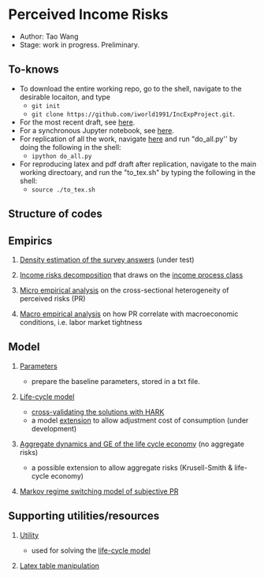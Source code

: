 <!-- #region -->
# Perceived Income Risks 
- Author: Tao Wang
- Stage: work in progress. Preliminary. 

## To-knows 

- To download the entire working repo, go to the shell, navigate to the desirable locaiton, and type 
  - `git init`
  - `git clone https://github.com/iworld1991/IncExpProject.git`.   
- For the most recent draft, see [here](/WorkingFolder/PythonCode/latex/PerceivedIncomeRisk.pdf).
- For a synchronous Jupyter notebook, see [here](/WorkingFolder/PythonCode/PerceivedIncomeRisk.ipynb).
- For replication of all the work, navigate [here](/WorkingFolder/PythonCode/) and run "do_all.py'' by doing the following in the shell: 
  - `ipython do_all.py`
- For reproducing latex and pdf draft after replication, navigate to the main working directoary, and run the "to_tex.sh" by typing the following in the shell: 
  - `source ./to_tex.sh`
  
  
## Structure of codes

## Empirics

1. [Density estimation of the survey answers](./WorkingFolder/PythonCode/DensityEst.ipynb) (under test)
   
2. [Income risks decomposition](./WorkingFolder/PythonCode/IncomeRisksEst.ipynb) that draws on the [income process class](./WorkingFolder/PythonCode/IncomeProcess.ipynb)

3. [Micro empirical analysis](./WorkingFolder/PythonCode/MicroRiskProfile.ipynb) on the cross-sectional heterogeneity of perceived risks (PR)

4. [Macro empirical analysis](./WorkingFolder/PythonCode/MacroRiskProfile.ipynb) on how PR correlate with macroeconomic conditions, i.e. labor market tightness

## Model

1. [Parameters](./WorkingFolder/PythonCode/PrepareParameters.ipynb)

   - prepare the baseline parameters, stored in a txt file. 


1. [Life-cycle model](./WorkingFolder/PythonCode/SolveLifeCycle.ipynb) 
   - [cross-validating the solutions with HARK](./WorkingFolder/PythonCode/SolveLifeCycle-ComparisonHARK.ipynb)
   - a model [extension](./WorkingFolder/PythonCode/SolveLifeCycle-DC.ipynb) to allow adjustment cost of consumption (under development)

2. [Aggregate dynamics and GE of the life cycle economy](./WorkingFolder/PythonCode/LifeCycle-AggregateDynamics.ipynb) (no aggregate risks)

   - a possible extension to allow aggregate risks (Krusell-Smith & life-cycle economy)

3. [Markov regime switching model of subjective PR](./WorkingFolder/PythonCode/SubjectiveProfileEst.ipynb)


## Supporting utilities/resources 



1. [Utility](Utility.ipynb)
   - used for solving the [life-cycle model](./WorkingFolder/PythonCode/SolveLifeCycle.ipynb)
   
2. [Latex table manipulation](./WorkingFolder/PythonCode/TexTablesMover.ipynb)
<!-- #endregion -->
